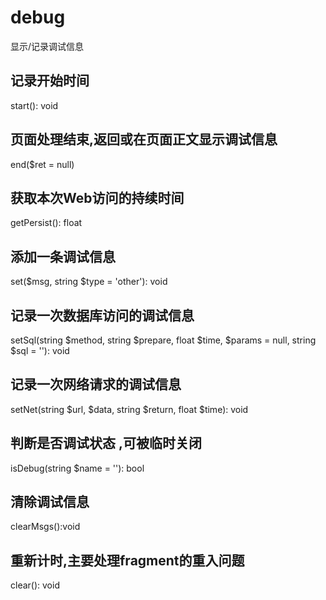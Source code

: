 # debug
显示/记录调试信息

## 记录开始时间
start(): void

## 页面处理结束,返回或在页面正文显示调试信息
end($ret = null)

## 获取本次Web访问的持续时间
getPersist(): float

## 添加一条调试信息
set($msg, string $type = 'other'): void

## 记录一次数据库访问的调试信息
setSql(string $method, string $prepare, float $time, $params = null, string $sql = ''): void

## 记录一次网络请求的调试信息
setNet(string $url, $data, string $return, float $time): void

## 判断是否调试状态 ,可被临时关闭
isDebug(string $name = ''): bool

## 清除调试信息
clearMsgs():void

## 重新计时,主要处理fragment的重入问题
clear(): void
